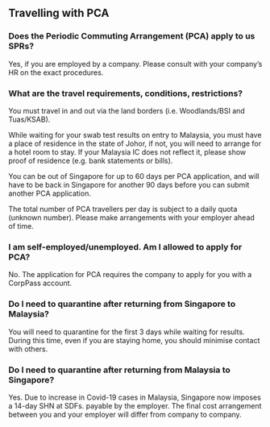 
## Travelling with PCA


### Does the Periodic Commuting Arrangement (PCA) apply to us SPRs?

Yes, if you are employed by a company. Please consult with your company’s HR on the exact procedures.


### What are the travel requirements, conditions, restrictions?

You must travel in and out via the land borders (i.e. Woodlands/BSI and Tuas/KSAB).

While waiting for your swab test results on entry to Malaysia, you must have a place of residence in the state of Johor, if not, you will need to arrange for a hotel room to stay. If your Malaysia IC does not reflect it, please show proof of residence (e.g. bank statements or bills).

You can be out of Singapore for up to 60 days per PCA application, and will have to be back in Singapore for another 90 days before you can submit another PCA application.

The total number of PCA travellers per day is subject to a daily quota (unknown number). Please make arrangements with your employer ahead of time.


### I am self-employed/unemployed. Am I allowed to apply for PCA?

No. The application for PCA requires the company to apply for you with a CorpPass account.


### Do I need to quarantine after returning from Singapore to Malaysia?

You will need to quarantine for the first 3 days while waiting for results. During this time, even if you are staying home, you should minimise contact with others.


### Do I need to quarantine after returning from Malaysia to Singapore?

Yes. Due to increase in Covid-19 cases in Malaysia, Singapore now imposes a 14-day SHN at SDFs. payable by the employer. The final cost arrangement between you and your employer will differ from company to company.
